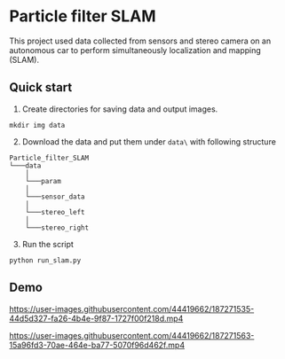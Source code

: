 # Particle filter SLAM
This project used data collected from sensors and stereo camera on an autonomous car to perform simultaneously localization and mapping (SLAM).
## Quick start
1. Create directories for saving data and output images.
```
mkdir img data
```
2. Download the data and put them under `data\` with following structure
```
Particle_filter_SLAM
└───data
    │
    └───param
    │
    └───sensor_data
    │
    └───stereo_left
    │
    └───stereo_right
```
3. Run the script
```
python run_slam.py
```

## Demo

https://user-images.githubusercontent.com/44419662/187271535-44d5d327-fa26-4b4e-9f87-1727f00f218d.mp4

https://user-images.githubusercontent.com/44419662/187271563-15a96fd3-70ae-464e-ba77-5070f96d462f.mp4

